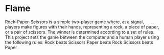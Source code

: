 # Flame
Rock-Paper-Scissors is a simple two-player game where, at a signal, players make figures with their hands, representing a rock, a piece of paper, or a pair of scissors. The winner is determined according to a set of rules.
This project sets the game between the computer and a human player using the following rules:
Rock beats Scissors
Paper beats Rock
Scissors beats Paper

 
